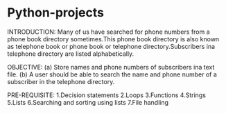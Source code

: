 # Python-projects
INTRODUCTION:
Many of us have searched for phone numbers from a phone book directory sometimes.This phone book directory is also known as telephone book or phone book or telephone directory.Subscribers ina telephone directory are listed alphabetically.

OBJECTIVE:
(a) Store names and phone numbers of subscribers ina text file.
(b) A user should be able to search the name and phone number of a subscriber in the telephone directory.

PRE-REQUISITE:
1.Decision statements
2.Loops
3.Functions
4.Strings
5.Lists
6.Searching and sorting using lists
7.File handling
